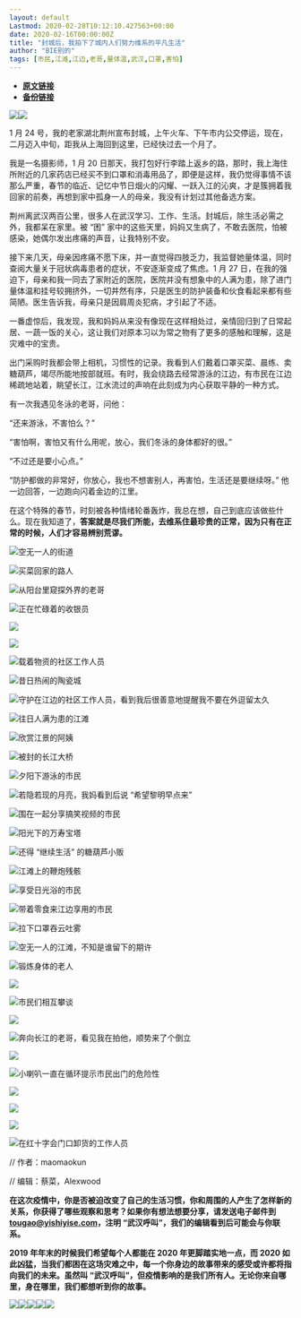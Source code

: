 ```yaml
---
layout: default
Lastmod: 2020-02-28T10:12:10.427563+00:00
date: 2020-02-16T00:00:00Z
title: "封城后，我拍下了城内人们努力维系的平凡生活"
author: "BIE别的"
tags: [市民,江滩,江边,老哥,量体温,武汉,口罩,害怕]
---
```


* [**原文链接**](http://mp.weixin.qq.com/s?__biz=MjM5NTc1NjYyMA==&amp;mid=2651772575&amp;idx=2&amp;sn=da6e5b8d53eb389dbc2b001322a20fed&amp;chksm=bd09d9bc8a7e50aa2723b220510885fc8f24b01521be6a65e595b45047911eca6eb501f97bb2#rd)
* [**备份链接**](http://archive.ph/vHOLm)


![](/images/post/9854809808bae98696bed9844153fa19.jpg)![](/images/post/f5442b8d31a5276781e820f660bde953.jpg)

1 月 24 号，我的老家湖北荆州宣布封城，上午火车、下午市内公交停运，现在，二月迈入中旬，距我从上海回到这里，已经快过去一个月了。

我是一名摄影师，1 月 20 日那天，我打包好行李踏上返乡的路，那时，我上海住所附近的几家药店已经买不到口罩和消毒用品了，即便是这样，我仍觉得事情不该那么严重，春节的临近、记忆中节日烟火的闪耀、一跃入江的沁爽，才是簇拥着我回家的前奏，再想到家中孤身一人的母亲，我没有计划过其他备选方案。

荆州离武汉两百公里，很多人在武汉学习、工作、生活。封城后，除生活必需之外，我都呆在家里。被 “困” 家中的这些天里，妈妈又生病了，不敢去医院，怕被感染，她偶尔发出疼痛的声音，让我特别不安。

接下来几天，母亲因疼痛不愿下床，并一直觉得四肢乏力，我监督她量体温，同时查阅大量关于冠状病毒患者的症状，不安逐渐变成了焦虑。1 月 27 日，在我的强迫下，母亲和我一同去了家附近的医院，医院并没有想象中的人满为患，除了进门量体温和挂号较拥挤外，一切井然有序，只是医生的防护装备和伙食看起来都有些简陋。医生告诉我，母亲只是因肩周炎犯病，才引起了不适。

一番虚惊后，我发现，我和妈妈从来没有像现在这样相处过，亲情回归到了日常起居、一蔬一饭的关心，这让我们对原本习以为常之物有了更多的感触和理解，这是灾难中的宝贵。

出门采购时我都会带上相机，习惯性的记录。我看到人们戴着口罩买菜、晨练、卖糖葫芦，竭尽所能地按部就班。有时，我会绕路去经常游泳的江边，有市民在江边稀疏地站着，眺望长江，江水流过的声响在此刻成为内心获取平静的一种方式。

有一次我遇见冬泳的老哥，问他：

“还来游泳，不害怕么？”

“害怕啊，害怕又有什么用呢，放心，我们冬泳的身体都好的很。”

“不过还是要小心点。”

“防护都做的非常好，你放心，我也不想害别人，再害怕，生活还是要继续呀。” 他一边回答，一边跑向闪着金边的江里。

在这个特殊的春节，时刻被各种情绪轮番轰炸，我总在想，自己到底应该做些什么。现在我知道了，**答案就是尽我们所能，去维系住最珍贵的正常，因为只有在正常的时候，人们才容易辨别荒谬。**

![](/images/post/560c07607bc02dd76f62b31cead16c1e.jpg)空无一人的街道

![](/images/post/49dc9e59204acc6f42d41444155ae6e2.jpg)买菜回家的路人

![](/images/post/73ccf60ada5a7c079b20529752982b95.jpg)从阳台里窥探外界的老哥

![](/images/post/4d18f55c3f49f00a1c30afbde54b92a3.jpg)正在忙碌着的收银员

![](/images/post/e1536fa535d01ae86aef1dff9922b87d.jpg)

![](/images/post/4fcb656ece7ecc6d52427da3c99dc243.jpg)

![](/images/post/0857305244356d7bf63439d420224083.jpg)载着物资的社区工作人员

![](/images/post/57f4f464cd6e5b7c5e370d689cf227a2.jpg)昔日热闹的陶瓷城

![](/images/post/f71172cf2ed28e52768b8d66aae3483d.jpg)守护在江边的社区工作人员，看到我后很善意地提醒我不要在外逗留太久

![](/images/post/bb15683d4cf83024aca2356cf53fc3c4.jpg)往日人满为患的江滩

![](/images/post/fdbbd79844d935bd9136c1704853df2a.jpg)欣赏江景的阿姨

![](/images/post/cb6e83c06d6fdf0c6377a655a15be97c.jpg)被封的长江大桥

![](/images/post/b6a1c1467ffc60bd9cd37b0bcdd31850.jpg)夕阳下游泳的市民

![](/images/post/33a648c78f1c384861ce3281fa024c8c.jpg)若隐若现的月亮，我妈看到后说 “希望黎明早点来”

![](/images/post/1dc64b3d7115c8f779db43ed883279ca.jpg)围在一起分享搞笑视频的市民

![](/images/post/0e2e161ad0c14083dc0eee5b240f6edd.jpg)阳光下的万寿宝塔

![](/images/post/aeedc735516ac999a000b1992ac22bde.jpg)还得 “继续生活” 的糖葫芦小贩

![](/images/post/5934cced80d2bc950290280a9e53d6ab.jpg)江滩上的鞭炮残骸

![](/images/post/db811507dc513af0ace620ba58c8e50b.jpg)享受日光浴的市民

![](/images/post/25d4c1ec37547df0499fb5b6c4252c4e.jpg)带着零食来江边享用的市民

![](/images/post/a3ac741bf87e99e925687ed79b596256.jpg)拉下口罩吞云吐雾

![](/images/post/91526726cd4dfd779588323e1c0d6434.jpg)空无一人的江滩，不知是谁留下的期许

![](/images/post/91acd2b357067187d62e9f79d5db0c9e.jpg)锻炼身体的老人

![](/images/post/e8f5d36691f73588ca7b8cbe1e0e841e.jpg)

![](/images/post/65f41823ce533279b97b212bfc618d4b.jpg)市民们相互攀谈

![](/images/post/08c06aecbc3d346da9dadbdd1a2d17f8.jpg)

![](/images/post/e5edee9ed25f525eb7f219de42019f11.jpg)奔向长江的老哥，看见我在拍他，顺势来了个倒立

![](/images/post/a8228cd0e12cf8f2ef5fd5e3295d6581.jpg)

![](/images/post/acaaaf8c1ef767d7a8fc86cd0f59bdbd.jpg)小喇叭一直在循环提示市民出门的危险性

![](/images/post/2d90e45f4799f3be0704bdfd4c1a7b0f.jpg)

![](/images/post/5ace8d3326a91b08ef7a3992180f254c.jpg)

![](/images/post/47d85a34aeceb414a3236667da2c7503.jpg)

![](/images/post/7497d94c357e2709ba224755019d30cb.jpg)在红十字会门口卸货的工作人员

// 作者：maomaokun

// 编辑：蔡菜，Alexwood

**在这次疫情中，你是否被迫改变了自己的生活习惯，你和周围的人产生了怎样新的关系，你获得了哪些观察和思考？如果你有想法想要分享，请发送电子邮件到 tougao@yishiyise.com，注明 “武汉呼叫”，我们的编辑看到后可能会与你联系。**

**2019 年年末的时候我们希望每个人都能在 2020 年更脚踏实地一点，而 2020 如此凶猛，当我们都困在这场灾难之中，每一个你身边的故事带来的感受或许都将指向我们的未来。虽然叫 “武汉呼叫”，但疫情影响的是我们所有人。无论你来自哪里，身在哪里，我们都想听到你的故事。**

![](/images/post/fc76dd6537e4801e01c9aba40d0a58a4.jpg)[![](/images/post/ff7bda92b2074a576a60627e4c285f34.jpg)](http://mp.weixin.qq.com/s?__biz=MjM5NTc1NjYyMA==&mid=2651772564&idx=1&sn=f9d1cf306f3e28de3cef97bbbe124fa4&chksm=bd09d9b78a7e50a1000735c5e780473d216b200c7a7e1f1e15c81086b0e829d7d9cce0fd12af&scene=21#wechat_redirect)[![](/images/post/00053b9fe0fda662fcb2dea135db12e3.jpg)](http://mp.weixin.qq.com/s?__biz=MjM5NTc1NjYyMA==&mid=2651772539&idx=1&sn=bb550821cb1f03b113d9f32ec397c2d2&chksm=bd09d9588a7e504eaedd8d28d9bf32ed3df05f01255509fd1a9fc7b1b79c04b576efa3249df8&scene=21#wechat_redirect)[![](/images/post/7bc7586741995b477b8dec47c3407421.jpg)](http://mp.weixin.qq.com/s?__biz=MjM5NTc1NjYyMA==&mid=2651772519&idx=1&sn=f335a4f80a96a3744fbc2a31a033a4dd&chksm=bd09d9448a7e505232b27da3e0504975fce6e2060879ba8adcbcb7148828de676f00c706efcf&scene=21#wechat_redirect)![](/images/post/c2576e8a5442f300496f656636cb9fdc.jpg)

